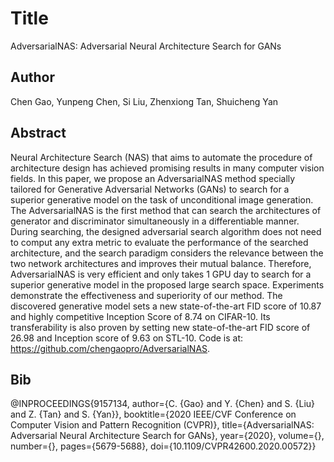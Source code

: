# Title
AdversarialNAS: Adversarial Neural Architecture Search for GANs

## Author
Chen Gao, Yunpeng Chen, Si Liu, Zhenxiong Tan, Shuicheng Yan

## Abstract
Neural Architecture Search (NAS) that aims to automate the procedure of architecture design has achieved promising results in many computer vision fields. In this paper, we propose an AdversarialNAS method specially tailored for Generative Adversarial Networks (GANs) to search for a superior generative model on the task of unconditional image generation. The AdversarialNAS is the first method that can search the architectures of generator and discriminator simultaneously in a differentiable manner. During searching, the designed adversarial search algorithm does not need to comput any extra metric to evaluate the performance of the searched architecture, and the search paradigm considers the relevance between the two network architectures and improves their mutual balance. Therefore, AdversarialNAS is very efficient and only takes 1 GPU day to search for a superior generative model in the proposed large search space. Experiments demonstrate the effectiveness and superiority of our method. The discovered generative model sets a new state-of-the-art FID score of 10.87 and highly competitive Inception Score of 8.74 on CIFAR-10. Its transferability is also proven by setting new state-of-the-art FID score of 26.98 and Inception score of 9.63 on STL-10. Code is at: https://github.com/chengaopro/AdversarialNAS.

## Bib
@INPROCEEDINGS{9157134,
  author={C. {Gao} and Y. {Chen} and S. {Liu} and Z. {Tan} and S. {Yan}},
  booktitle={2020 IEEE/CVF Conference on Computer Vision and Pattern Recognition (CVPR)}, 
  title={AdversarialNAS: Adversarial Neural Architecture Search for GANs}, 
  year={2020},
  volume={},
  number={},
  pages={5679-5688},
  doi={10.1109/CVPR42600.2020.00572}}